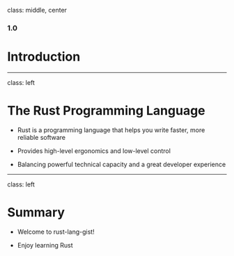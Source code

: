 class: middle, center

### 1.0

# Introduction

---

class: left

# The Rust Programming Language

* Rust is a programming language that helps you write faster, more reliable
  software

* Provides high-level ergonomics and low-level control

* Balancing powerful technical capacity and a great developer experience

---

class: left

# Summary

* Welcome to rust-lang-gist!

* Enjoy learning Rust
